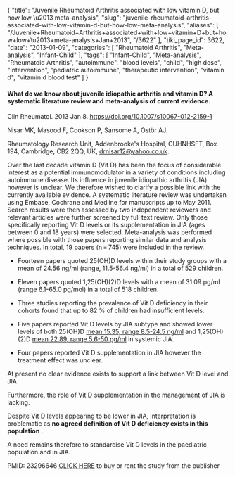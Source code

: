 {
    "title": "Juvenile Rheumatoid Arthritis associated with low vitamin D, but how low \u2013 meta-analysis",
    "slug": "juvenile-rheumatoid-arthritis-associated-with-low-vitamin-d-but-how-low-meta-analysis",
    "aliases": [
        "/Juvenile+Rheumatoid+Arthritis+associated+with+low+vitamin+D+but+how+low+\u2013+meta-analysis+Jan+2013",
        "/3622"
    ],
    "tiki_page_id": 3622,
    "date": "2013-01-09",
    "categories": [
        "Rheumatoid Arthritis",
        "Meta-analysis",
        "Infant-Child"
    ],
    "tags": [
        "Infant-Child",
        "Meta-analysis",
        "Rheumatoid Arthritis",
        "autoimmune",
        "blood levels",
        "child",
        "high dose",
        "intervention",
        "pediatric autoimmune",
        "therapeutic intervention",
        "vitamin d",
        "vitamin d blood test"
    ]
}


#### What do we know about juvenile idiopathic arthritis and vitamin D? A systematic literature review and meta-analysis of current evidence.

Clin Rheumatol. 2013 Jan 8. https://doi.org/10.1007/s10067-012-2159-1

Nisar MK, Masood F, Cookson P, Sansome A, Ostör AJ.

Rheumatology Research Unit, Addenbrooke's Hospital, CUHNHSFT, Box 194, Cambridge, CB2 2QQ, UK, drnisar12@yahoo.co.uk.

Over the last decade vitamin D (Vit D) has been the focus of considerable interest as a potential immunomodulator in a variety of conditions including autoimmune disease. Its influence in juvenile idiopathic arthritis (JIA) however is unclear. We therefore wished to clarify a possible link with the currently available evidence. A systematic literature review was undertaken using Embase, Cochrane and Medline for manuscripts up to May 2011. Search results were then assessed by two independent reviewers and relevant articles were further screened by full text review. Only those specifically reporting Vit D levels or its supplementation in JIA (ages between 0 and 18 years) were selected. Meta-analysis was performed where possible with those papers reporting similar data and analysis techniques. In total, 19 papers (n = 745) were included in the review. 

* Fourteen papers quoted 25(OH)D levels within their study groups with a mean of 24.56 ng/ml (range, 11.5-56.4 ng/ml) in a total of 529 children. 

* Eleven papers quoted 1,25(OH)(2)D levels with a mean of 31.09 pg/ml (range 6.1-65.0 pg/mol) in a total of 518 children. 

* Three studies reporting the prevalence of Vit D deficiency in their cohorts found that up to 82 % of children had insufficient levels. 

* Five papers reported Vit D levels by JIA subtype and showed lower levels of both 25(OH)D [mean 15.35, range 8.5-24.5 ng/ml](mean%2015.35,%20range%208.5-24.5%20ng/ml) and 1,25(OH)(2)D [mean 22.89, range 5.6-50 pg/ml](%20mean%2022.89,%20range%205.6-50%20pg/ml) in systemic JIA. 

* Four papers reported Vit D supplementation in JIA however the treatment effect was unclear. 

At present no clear evidence exists to support a link between Vit D level and JIA. 

Furthermore, the role of Vit D supplementation in the management of JIA is lacking. 

Despite Vit D levels appearing to be lower in JIA, interpretation is problematic as  **no agreed definition of Vit D deficiency exists in this population** . 

A need remains therefore to standardise Vit D levels in the paediatric population and in JIA.

PMID:     23296646  [CLICK HERE](http://link.springer.com/article/10.1007%2Fs10067-012-2159-1) to buy or rent the study from the publisher